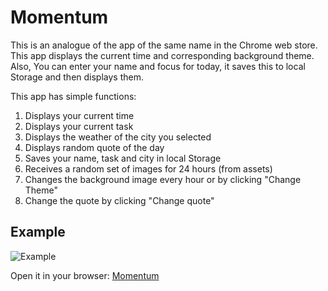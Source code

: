 # Momentum

This is an analogue of the app of the same name in the Chrome web store.
This app displays the current time and corresponding background theme. Also, You can enter your name and focus for today, it saves this to local Storage and then displays them.

This app has simple functions:
1. Displays your current time
2. Displays your current task
3. Displays the weather of the city you selected
4. Displays random quote of the day
5. Saves your name, task and city in local Storage
6. Receives a random set of images for 24 hours (from assets)
7. Changes the background image every hour or by clicking "Change Theme"
8. Change the quote by clicking "Change quote"

## Example
![Example](/assets/example.jpg)

Open it in your browser: [Momentum](https://limonjuice322.github.io/Momentum/)
